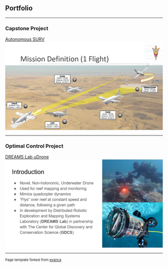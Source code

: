## Portfolio

---

### Capstone Project 

[Autonomous SURV](/pdf/Autonomous%20SURV.pdf)
<img src="images/Autonomous%20SURV%20Thumbnail.JPG?raw=true"/>

---

### Optimal Control Project 

[DREAMS Lab uDrone](/pdf/DREAMS%20Lab%20uDrone%20Project.pdf)
<img src="images/uDrone_Thumbnail.JPG?raw=true"/>

---
<p style="font-size:11px">Page template forked from <a href="https://github.com/evanca/quick-portfolio">evanca</a></p>
<!-- Remove above link if you don't want to attibute -->
